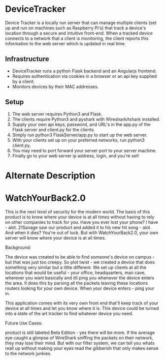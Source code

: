 # DeviceTracker
Device Tracker is a locally run server that can manage multiple clients (set up and run on machines such as Raspberry Pi's) that track a device's location through a secure and intuitive front-end. When a tracked device connects to a network that a client is monitoring, the client reports this information to the web server which is updated in real time.

## Infrastructure
- DeviceTracker runs a python Flask backend and an Angularjs frontend. 
- Requires authentication via cookies in a browser or an api key supplied by a client.
- Monitors devices by their MAC addresses.

## Setup
1. The web server requires Python3 and Flask.
2. The clients require Python3 and pyshark with Wireshark/tshark installed.
3. Supply your own api keys, password, and URL's in the app.py of the Flask server and client.py for the clients.
4. Simply run python3 FlaskServer/app.py to start up the web server.
5. With your clients set up on your preferred networks, run python3 client.py.
6. You may need to port forward your server port to your server machine.
7. Finally go to your web server ip address, login, and you're set!


# Alternate Description
# WatchYourBack2.0

This is the next level of security for the modern world. The basis of this product is to know where your device is at all times without having to rely on other companies to track for you. Have you ever lost your phone? I have - alot. 21Savage saw our product and added it to his new hit song - alot. And when it dies? You're out of luck. But with WatchYourBack2.0, your own server will know where your device is at all times. 

Background:

The device was created to be able to find someone's device on campus - but that was just too creepy. So plot twist -  we created a device that does something very similar but a little different. We set up clients at all the locations that would be useful - your office, headquarters, man cave, wherever you want basically and itll ping you whenever the device enters the area. It does this by parsing all the packets leaving these locations routers looking for your own device. When your device enters - ping your in. 

This application comes with its very own front end that'll keep track of your device at all times and let you know where it is. This device could be turned into a state of the art tracker to find whatever device you need. 

Future Use Cases:

product is still labeled Beta Edition - yes there will be more. If the average eye caught a glimpse of WireShark sniffing the packets on their network, they may lose their mind. But with our filter system, we can tell you whats reall up without making your eyes read the gibberish that only makes sense to the network junkies.

